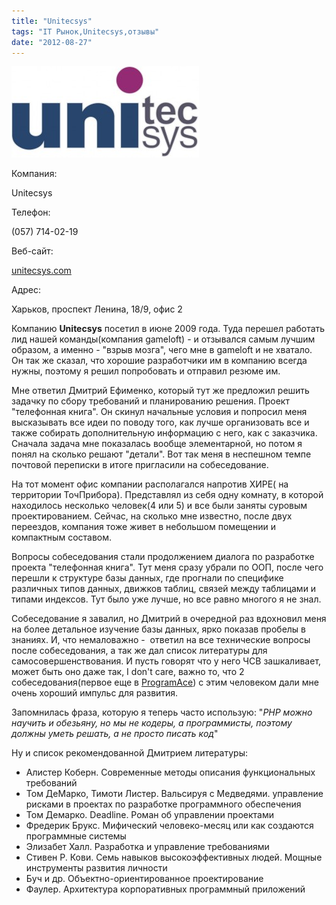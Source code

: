 ```yaml
---
title: "Unitecsys"
tags: "IT Рынок,Unitecsys,отзывы"
date: "2012-08-27"
---
```


![](images/unitecsys-300x146.jpg "unitecsys")

Компания:

Unitecsys

Телефон:

(057) 714-02-19

Веб-сайт:

[unitecsys.com](http://unitecsys.com/)

Адрес:

Харьков, проспект Ленина, 18/9, офис 2

Компанию **Unitecsys** посетил в июне 2009 года. Туда перешел работать лид нашей команды(компания gameloft) - и отзывался самым лучшим образом, а именно - "взрыв мозга", чего мне в gameloft и не хватало. Он так же сказал, что хорошие разработчики им в компанию всегда нужны, поэтому я решил попробовать и отправил резюме им.

Мне ответил Дмитрий Ефименко, который тут же предложил решить задачку по сбору требований и планированию решения. Проект "телефонная книга". Он скинул начальные условия и попросил меня высказывать все идеи по поводу того, как лучше организовать все и также собирать дополнительную информацию с него, как с заказчика. Сначала задача мне показалась вообще элементарной, но потом я понял на сколько решают "детали". Вот так меня в неспешном темпе почтовой переписки в итоге пригласили на собеседование.

На тот момент офис компании располагался напротив ХИРЕ( на территории ТочПрибора). Представлял из себя одну комнату, в которой находилось несколько человек(4 или 5) и все были заняты суровым проектированием. Сейчас, на сколько мне известно, после двух переездов, компания тоже живет в небольшом помещении и компактным составом.

Вопросы собеседования стали продолжением диалога по разработке проекта "телефонная книга". Тут меня сразу убрали по ООП, после чего перешли к структуре базы данных, где прогнали по специфике различных типов данных, движков таблиц, связей между таблицами и типами индексов. Тут было уже лучше, но все равно многого я не знал.

Собеседование я завалил, но Дмитрий в очередной раз вдохновил меня на более детальное изучение базы данных, ярко показав пробелы в знаниях. И, что немаловажно -  ответил на все технические вопросы после собеседования, а так же дал список литературы для самосовершенствования. И пусть говорят что у него ЧСВ зашкаливает, может быть оно даже так, I don't care, важно то, что 2 собеседования(первое еще в [ProgramAce](http://stepansuvorov.com/blog/2012/08/program-ace/)) с этим человеком дали мне очень хороший импульс для развития.

Запомнилась фраза, которую я теперь часто использую: "_PHP можно научить и обезьяну, но мы не кодеры, а программисты, поэтому должны уметь решать, а не просто писать код_"

Ну и список рекомендованной Дмитрием литературы:

- Алистер Коберн. Современные методы описания функциональных требований
- Том ДеМарко, Тимоти Листер. Вальсируя с Медведями. управление рисками в проектах по разработке программного обеспечения
- Том Демарко. Deadline. Роман об управлении проектами
- Фредерик Брукс. Мифический человеко-месяц или как создаются программные системы
- Элизабет Халл. Разработка и управление требованиями
- Стивен Р. Кови. Семь навыков высокоэффективных людей. Мощные инструменты развития личности
- Буч и др. Объектно-ориентированное проектирование
- Фаулер. Архитектура корпоративных программный приложений
